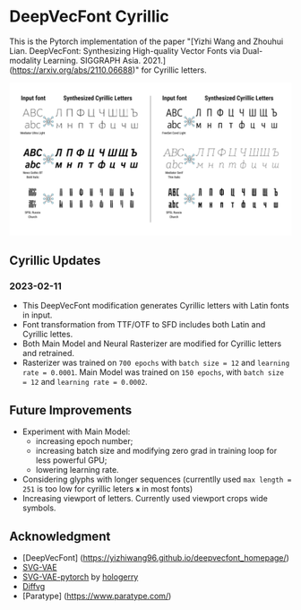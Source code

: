 # DeepVecFont Cyrillic

This is the Pytorch implementation of the paper "[Yizhi Wang and Zhouhui Lian. DeepVecFont: Synthesizing High-quality Vector Fonts via Dual-modality Learning. SIGGRAPH Asia. 2021.] (https://arxiv.org/abs/2110.06688)" for Cyrillic letters.

<div align=center>
	<img src="imgs/teaser_cyr.png"> 
</div>

## Cyrillic Updates
### 2023-02-11

- This DeepVecFont modification generates Cyrillic letters with Latin fonts in input.
- Font transformation from TTF/OTF to SFD includes both Latin and Cyrillic lettes.
- Both Main Model and Neural Rasterizer are modified for Cyrillic letters and retrained.
- Rasterizer was trained on `700 epochs` with `batch size = 12` and `learning rate = 0.0001`. Main Model was trained on `150 epochs`, with `batch size = 12` and `learning rate = 0.0002`.

## Future Improvements

- Experiment with Main Model:
	- increasing epoch number;
	- increasing batch size and modifying zero grad in training loop for less powerful GPU;
	- lowering learning rate.
- Considering glyphs with longer sequences (currentlly used `max length = 251` is too low for cyrillic leters `ж` in most fonts)
- Increasing viewport of letters. Currently used viewport crops wide symbols.

## Acknowledgment

- [DeepVecFont] (https://yizhiwang96.github.io/deepvecfont_homepage/)
- [SVG-VAE](https://github.com/magenta/magenta/tree/main/magenta/models/svg_vae)
- [SVG-VAE-pytorch](https://github.com/hologerry/svg_vae_pytorch) by [hologerry](https://github.com/hologerry)
- [Diffvg](https://github.com/BachiLi/diffvg)
- [Paratype] (https://www.paratype.com/)